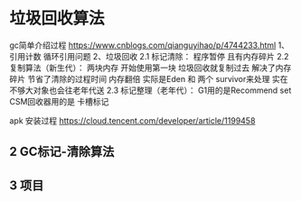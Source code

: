 # 垃圾回收算法

gc简单介绍过程
https://www.cnblogs.com/qianguyihao/p/4744233.html
1、引用计数  循环引用问题
2、垃圾回收
2.1 标记清除： 程序暂停 且有内存碎片
2.2 复制算法（新生代）： 两块内存  开始使用第一块 垃圾回收就复制过去 解决了内存碎片 节省了清除的过程时间 内存翻倍
实际是Eden 和 两个 survivor来处理 实在不够大对象也会往老年代送
2.3 标记整理（老年代）：
G1用的是Recommend set
CSM回收器用的是 卡槽标记




apk 安装过程
https://cloud.tencent.com/developer/article/1199458
## 2 GC标记-清除算法




## 3 项目

